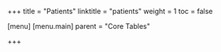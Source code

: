 +++
title = "Patients"
linktitle = "patients"
weight = 1
toc = false

[menu]
  [menu.main]
    parent = "Core Tables"

+++
